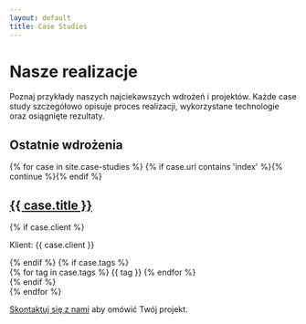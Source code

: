 ```yaml
---
layout: default
title: Case Studies
---
```


# Nasze realizacje

Poznaj przykłady naszych najciekawszych wdrożeń i projektów. Każde case study szczegółowo opisuje proces realizacji, wykorzystane technologie oraz osiągnięte rezultaty.

## Ostatnie wdrożenia

{% for case in site.case-studies %}
{% if case.url contains 'index' %}{% continue %}{% endif %}
<div class="case-study-card">
  <h2><a href="{{ case.url | relative_url }}">{{ case.title }}</a></h2>
  {% if case.client %}
    <p class="client">Klient: {{ case.client }}</p>
  {% endif %}
  {% if case.tags %}
    <div class="tags">
      {% for tag in case.tags %}
        <span class="tag">{{ tag }}</span>
      {% endfor %}
    </div>
  {% endif %}
</div>
{% endfor %}

[Skontaktuj się z nami](/kontakt) aby omówić Twój projekt.
